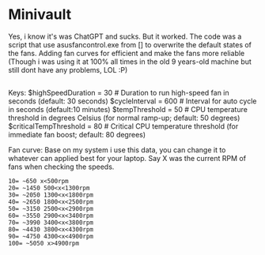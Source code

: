 # Minivault
Yes, i know it's was ChatGPT and sucks. But it worked.
The code was a script that use asusfancontrol.exe from [] to overwrite the default states of the fans.
Adding fan curves for efficient and make the fans more reliable (Though i was using it at 100% all times in the old 9 years-old machine but still dont have any problems, LOL :P)
##
Keys:
$highSpeedDuration = 30  # Duration to run high-speed fan in seconds (default: 30 seconds)
$cycleInterval = 600      # Interval for auto cycle in seconds (default:10 minutes)
$tempThreshold = 50       # CPU temperature threshold in degrees Celsius (for normal ramp-up; default: 50 degrees)
$criticalTempThreshold = 80  # Critical CPU temperature threshold (for immediate fan boost; default: 80 degrees)

Fan curve:
Base on my system i use this data, you can change it to whatever can applied best for your laptop.
Say X was the current RPM of fans when checking the speeds.
```
10= ~650 x<500rpm
20= ~1450 500<x<1300rpm
30= ~2050 1300<x<1800rpm
40= ~2650 1800<x<2500rpm
50= ~3150 2500<x<2900rpm
60= ~3550 2900<x<3400rpm
70= ~3990 3400<x<3800rpm
80= ~4430 3800<x<4300rpm
90= ~4750 4300<x<4900rpm
100= ~5050 x>4900rpm
```
